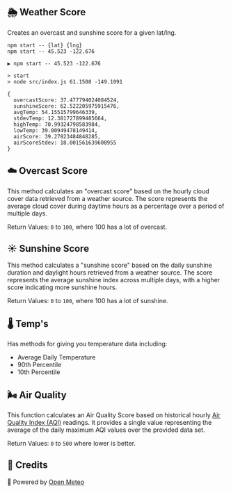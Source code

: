 ## 🌦️ Weather Score

Creates an overcast and sunshine score for a given lat/lng.

```
npm start -- {lat} {lng}
npm start -- 45.523 -122.676
```

```
▶ npm start -- 45.523 -122.676

> start
> node src/index.js 61.1508 -149.1091

{
  overcastScore: 37.477794024084524,
  sunshineScore: 62.522205975915476,
  avgTemp: 54.15515799646339,
  stdevTemp: 12.381727899485664,
  highTemp: 70.99324798583984,
  lowTemp: 39.00949478149414,
  airScore: 39.27823484848285,
  airScoreStdev: 18.001561639608955
}
```

## ☁️ Overcast Score

This method calculates an "overcast score" based on the hourly cloud cover data retrieved from
a weather source. The score represents the average cloud cover during daytime hours as a
percentage over a period of multiple days.

Return Values: `0` to `100`, where 100 has a lot of overcast.

## ☀️ Sunshine Score

This method calculates a "sunshine score" based on the daily sunshine duration and daylight
hours retrieved from a weather source. The score represents the average sunshine index across
multiple days, with a higher score indicating more sunshine hours.

Return Values: `0` to `100`, where 100 has a lot of sunshine.

## 🌡️ Temp's

Has methods for giving you temperature data including:

* Average Daily Temperature
* 90th Percentile
* 10th Percentile

## 🌬️ Air Quality

This function calculates an Air Quality Score based on historical hourly 
[Air Quality Index (AQI)][aqi] readings. It provides a single value representing the average of
the daily maximum AQI values over the provided data set.

Return Values: `0` to `500` where lower is better.

## 🔋 Credits

🔌 Powered by [Open Meteo](https://open-meteo.com/en/docs/historical-weather-api)

[aqi]:https://www.airnow.gov/aqi/aqi-basics/
